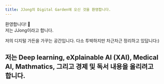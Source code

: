 ```yaml
---
title: JJong의 Digital Garden에 오신 것을 환영합니다. 
---
```


환영합니다! 👋 <br>
저는 JJong이라고 합니다. 

저의 디지털 가든을 가꾸는 공간입니다. 다소 투박하지만 차근차근 정리하고 있답니다:)  <br>

저는 Deep learning, eXplainable AI (XAI), Medical AI, Mathmatics, 그리고 경제 및 독서 내용을 올리려고 합니다. 
---

